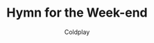 ---
layout: "layouts/playing.html"
tags: "scores"
title: "Hymn for the Week-end"
author: "Coldplay"
style: "pop"
mei_file: "./Coldplay_-_Hymn_for_the_Weekend.mei"
---